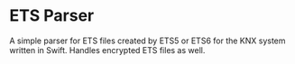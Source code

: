 # ETS Parser

A simple parser for ETS files created by ETS5 or ETS6 for the KNX system written in Swift. Handles encrypted ETS files as well.
